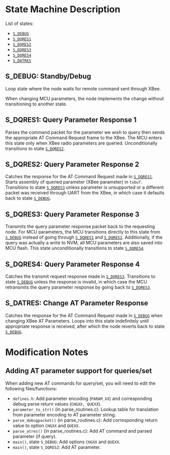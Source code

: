 # State Machine Description

List of states:

- [`S_DEBUG`](#S_DEBUG)
- [`S_DQRES1`](#S_DQRES1)
- [`S_DQRES2`](#S_DQRES2)
- [`S_DQRES3`](#S_DQRES3)
- [`S_DQRES4`](#S_DQRES4)
- [`S_DATRES`](#S_DATRES)

<a name='S_DEBUG'></a>
## S_DEBUG: Standby/Debug
Loop state where the node waits for remote command sent through XBee.

When changing MCU parameters, the node implements the change without transitioning to another state.

<a name='S_DQRES1'></a>
## S_DQRES1: Query Parameter Response 1
Parses the command packet for the parameter we wish to query then sends the appropriate AT Command Request frame to the XBee. The MCU enters this state only when XBee radio parameters are queried.
Unconditionally transitions to state [`S_DQRES2`](#S_DQRES2).

<a name='S_DQRES2'></a>
## S_DQRES2: Query Parameter Response 2
Catches the response for the AT Command Request made in [`S_DQRES1`](#S_DQRES1). Starts assembly of queried parameter (XBee parameter) in `txbuf`. Transitions to state [`S_DQRES3`](#S_DQRES3) unless parameter is unsupported or a different packet was received through UART from the XBee, in which case it defaults back to state [`S_DEBUG`](#S_DEBUG). 

<a name='S_DQRES3'></a>
## S_DQRES3: Query Parameter Response 3
Transmits the query parameter response packet back to the requesting node. For MCU parameters, the MCU transitions directly to this state from [`S_DEBUG`](#S_DEBUG) instead of going through [`S_DQRES1`](#S_DQRES1) and [`S_DQRES2`](#S_DQRES2). Additionally, if the query was actually a write to NVM, all MCU parameters are also saved into MCU flash. This state unconditionally transitions to state [`S_DQRES4`](#S_DQRES4).

<a name='S_DQRES4'></a>
## S_DQRES4: Query Parameter Response 4
Catches the transmit request response made in [`S_DQRES3`](#S_DQRES3). Transitions to state [`S_DEBUG`](#S_DEBUG) unless the response is invalid, in which case the MCU retransmits the query parameter response by going back to [`S_DQRES3`](#S_DQRES3).

<a name='S_DATRES'></a>
## S_DATRES: Change AT Parameter Response
Catches the response for the AT Command Request made in [`S_DEBUG`](#S_DEBUG) when changing XBee AT Parameters. Loops into this state indefinitely until appropriate response is received, after which the node reverts back to state [`S_DEBUG`](#S_DEBUG).

# Modification Notes

## Adding AT parameter support for queries/set
When adding new AT commands for query/set, you will need to edit the following files/functions:

- `defines.h`: Add parameter encoding (`PARAM_XX`) and corresponding debug parse return values (`CHGXX, QUEXX`).
- `parameter_to_str()` (in parse_routines.c): Lookup table for translation from parameter encoding to AT parameter string.
- `parse_debugpacket()` (in parse_routines.c): Add corresponding return value to option `CHGXX` and `QUEXX`.
- `parse_atres()` (in parse_routines.c): Add AT command and parsed parameter (if query).
- `main()`, state `S_DEBUG`: Add options `CHGXX` and `QUEXX`.
- `main()`, state `S_DQRES2`: Add AT parameter.